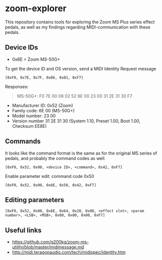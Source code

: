 # zoom-explorer
This repository contains tools for exploring the Zoom MS Plus series effect pedals, as well as my findings regarding MIDI-communication with these pedals.

## Device IDs

* 0x6E = Zoom MS-50G+

To get the device ID and OS version, send a MIDI Identity Request message
```
[0xF0, 0x7E, 0x7F, 0x06, 0x01, 0xF7]
```

Responses:
> MS-50G+: F0 7E 00 06 02 52 6E 00 23 00 31 2E 31 30 F7
* Manufacturer ID: 0x52 (Zoom)
* Family code: 6E 00 (MS-50G+)
* Model number: 23 00
* Version number 31 2E 31 30 (System 1.10, Preset 1.00, Boot 1.00, Checksum EE8E)  

## Commands

It looks like the command format is the same as for the original MS series of pedals, and probably the command codes as well.
```
[0xF0, 0x52, 0x00, <device ID>, <command>, 0x42, 0xF7]
```
Enable parameter edit: command code 0x50
```
[0xF0, 0x52, 0x00, 0x6E, 0x50, 0x42, 0xF7]
```

## Editing parameters

```
[0xF0, 0x52, 0x00, 0x6E, 0x64, 0x20, 0x00, <effect slot>, <param number>, <LSB>, <MSB>, 0x00, 0x00, 0x00, 0xF7]
```

## Useful links

* https://github.com/g200kg/zoom-ms-utility/blob/master/midimessage.md
* http://midi.teragonaudio.com/tech/midispec/identity.htm
